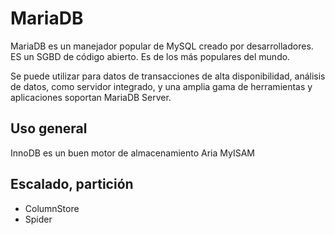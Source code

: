 # MariaDB

MariaDB es un manejador popular de MySQL creado por desarrolladores.
ES un SGBD de código abierto. Es de los más populares del mundo.

Se puede utilizar para datos de transacciones de alta disponibilidad, análisis de datos, como servidor integrado, y una amplia gama de herramientas y aplicaciones soportan MariaDB Server.

## Uso general
InnoDB es un buen motor de almacenamiento
Aria
MyISAM

## Escalado, partición
- ColumnStore
- Spider
